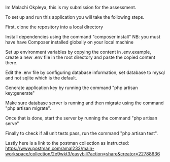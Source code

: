 Im Malachi Okpleya, this is my submission for the assessment.

To set up and run this application you will take the following steps.

First, clone the repository into a local directory

Install dependencies using the command "composer install" NB: you must have have Composer installed globally on your local machine

Set up environment variables by copying the content in .env.example, create a new .env file in the root directory and paste the copied content there.

Edit the .env file by configuring database information, set database to mysql and not sqlite which is the default.

Generate application key by running the command "php artisan key:generate"

Make sure database server is running and then migrate using the command "php artisan migrate".

Once that is done, start the server by running the command "php artisan serve"

Finally to check if all unit tests pass, run the command "php artisan test".

Lastly here is a link to the postman collection as instructed: https://www.postman.com/amal233/main-workspace/collection/2e9wkt3/easybill?action=share&creator=22788636
